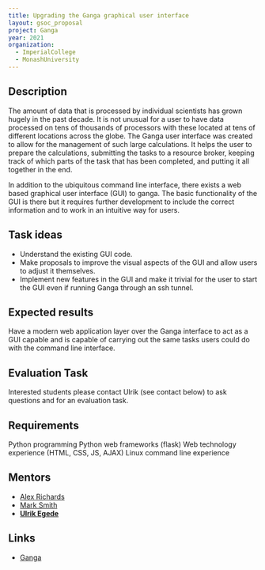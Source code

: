 ```yaml
---
title: Upgrading the Ganga graphical user interface
layout: gsoc_proposal
project: Ganga
year: 2021
organization:
  - ImperialCollege
  - MonashUniversity
---
```


## Description
The amount of data that is processed by individual scientists has grown hugely in the past decade. It is not unusual for a user to have data processed on tens of thousands of processors with these located at tens of different locations across the globe. The Ganga user interface was created to allow for the management of such large calculations. It helps the user to prepare the calculations, submitting the tasks to a resource broker, keeping track of which parts of the task that has been completed, and putting it all together in the end.

In addition to the ubiquitous command line interface, there exists a web based graphical user interface (GUI) to ganga. The basic functionality of the GUI is there but it requires further development to include the correct information and to work in an intuitive way for users. 

## Task ideas
 * Understand the existing GUI code.
 * Make proposals to improve the visual aspects of the GUI and allow users to adjust it themselves.
 * Implement new features in the GUI and make it trivial for the user to start the GUI even if running Ganga through an ssh tunnel.

## Expected results
Have a modern web application layer over the Ganga interface to act as a GUI capable and is  capable of carrying out the same tasks users could do with the command line interface.

## Evaluation Task
Interested students please contact Ulrik (see contact below) to ask questions and for an evaluation task.

## Requirements
Python programming
Python web frameworks (flask)
Web technology experience (HTML, CSS, JS, AJAX)
Linux command line experience

## Mentors 
  * [Alex Richards](mailto:a.richards@imperial.ac.uk)
  * [Mark Smith](mailto:mark.smith1@imperial.ac.uk)
  * **[Ulrik Egede](mailto:ulrik.egede@monash.edu)**

## Links
  * [Ganga](https://github.com/ganga-devs/ganga)
